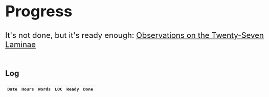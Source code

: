 # Progress

<style>
    @font-face {
      font-family: "DejaVuSerif";
      src: url("./fonts/DejaVuSerif.ttf") format("truetype");
      font-weight: 400;
      font-style: normal;
    }

	html {
		position: static;
	}
	body {
		max-width: 1024px;
		font-size:  24px;
	}
	    @media only screen and (max-width: 479px) {
	    	body {
	    		padding: 12px;
	    	}
	    }

	#about {
		display: none;
	}

	p {
		margin-bottom: 8px;
	}
	.bloop {
		font-family: "DejaVuSerif";
	}
	.later {
		opacity: 0.5;
	}

	table {
	    max-width: 100%;
	}

	.summary table {
		width: 400px;
	}

	.updates {
		max-height: 100px;
	    overflow-y: scroll;
	    margin-top: 12px;
	    margin-bottom: 32px;
	    font-size: smaller;
	    font-family: monospace;
	}
		.updates table td,
		.updates table tr {
			padding: 0;
			height: 20px;
		    line-height: 0;
		}
	    @media only screen and (max-width: 479px) {
			.updates table th:nth-child(5),
			.updates table td:nth-child(5) {
				display: none;
			}
	    }

	.progress-wrap, .legend {
		display: flex;
	    max-width: 100%;
	}
	.progress-wrap {
		margin: 32px 0;
	}
	    @media only screen and (max-width: 1023px) {
	    	.progress-wrap, .legend {
		    	display: block;
	    	}
	    }

	.updates table,
	.progress-wrap table {
		width: 400px;
	}
	    @media only screen and (max-width: 479px) {
			.updates table,
			.progress-wrap table {
				width: calc(100vw - 32px);
			}
			.progress-wrap table:first-child {
				width: 380px;
			}
	    }
		.progress-wrap div + div table {
			width: 250px;
		}
		/* writing CSS for markdown-generated HTML sucks*/
		.progress-wrap div + div + div table {
			width: 275px;
		}
		    @media only screen and (max-width: 479px) {
				.progress-wrap div + div table {
					width: 100% !important;
				}
			}
		table td,
		table tr {
			padding: 0;
			height: 32px;
		    line-height: 0;
		}
		.progress-wrap table td:nth-child(2n+1) {
			padding-right: 10px;
		}
		.progress-wrap table td:nth-child(2n) {
			padding-right: 20px;
		}
		    @media only screen and (max-width: 1023px) {
					table td:last-child {
						padding-right: 0;
					}
		    }
		    @media only screen and (max-width: 479px) {
					.progress-wrap table td {
						padding-right: 5px !important;
					}
					.laminae-wrap table {
						font-size:  20px;
					}
		    }

.legend table {
	margin-bottom: 24px;
}
	.legend table:first-child {
		margin-right: 32px;
	}
	.legend table td:first-child {
		font-family: "DejaVuSerif";
	}
	.legend table td:nth-child(2) {
		position: relative;
	    top: 3px;
	}
	.legend table tr,
	.legend table td {
		padding: 0 8px 0 0;
		height: auto;
	    line-height: unset;
	}
</style>

It's not done, but it's ready enough: <a href="https://thereitwas.com/laminae/">Observations on the Twenty-Seven Laminae</a>

<br />

<div><p><b>Log</b></p></div>

<div class="updates">

|Date      |Hours|Words|<span title="lines of code">LOC</span>|Ready|Done|
| :-- | :-- | :-- | :-- | :-: | :-: |
